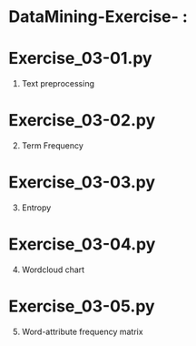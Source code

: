# DataMining-Exercise- :

# Exercise_03-01.py
1. Text preprocessing

# Exercise_03-02.py
2. Term Frequency

# Exercise_03-03.py
3. Entropy

# Exercise_03-04.py
4. Wordcloud chart

# Exercise_03-05.py
5. Word-attribute frequency matrix

